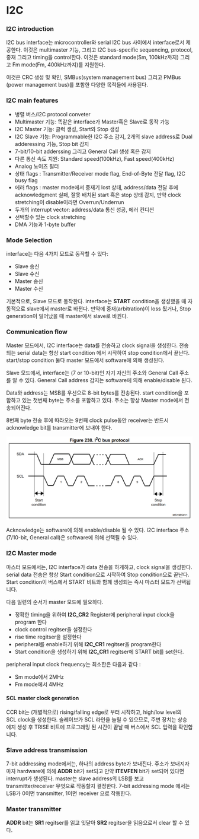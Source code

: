 # I2C


### I2C introduction
I2C bus interface는 microcontroller와 serial I2C bus 사이에서 interface로서 제공한다. 이것은 multimaster 기능, 그리고 I2C bus-specific sequencing, protocol, 중재 그리고 timing을 control한다. 이것은 standard mode(Sm, 100kHz까지) 그리고 Fm mode(Fm, 400kHz까지)를 지원한다.

이것은 CRC 생성 및 확인, SMBus(system management bus) 그리고 PMBus (power management bus)를 포함한 다양한 목적들에 사용된다.


### I2C main features
* 병렬 버스/I2C protocol conveter
* Multimaster 기능: 똑같은 interface가 Master혹은 Slave로 동작 가능
* I2C Master 기능: 클럭 생성, Start와 Stop 생성
* I2C Slave 기능: Programmable한 I2C 주소 감지, 2개의 slave address로 Dual adderessing 기능, Stop bit 감지
* 7-bit/10-bit adderssing 그리고 General Call 생성 혹은 감지
* 다른 통신 속도 지원: Standard speed(100kHz), Fast speed(400kHz)
* Analog 노이즈 필터
* 상태 flags : Transmitter/Receiver mode flag, End-of-Byte 전달 flag, I2C busy flag
* 에러 flags : master mode에서 중재기 lost 상태, address/data 전달 후에 acknowledgment 실패, 잘못 배치된 start 혹은 stop 상태 감지, 만약 clock stretching이 disable이라면 Overrun/Underrun
* 두개의 interrupt vector: address/data 통신 성공, 에러 컨디션
* 선택할수 있는 clock stretching
* DMA 기능과 1-byte buffer


### Mode Selection
interface는 다음 4가지 모드로 동작할 수 있다:
* Slave 송신
* Slave 수신
* Master 송신
* Master 수신

기본적으로, Slave 모드로 동작한다. interface는 **START** condition을 생성했을 때 자동적으로 slave에서 master로 바뀐다. 만약에 중재(arbitration)이 loss 됬거나, Stop generation이 일어났을 때 master에서 slave로 바뀐다.


### Communication flow
Master 모드에서, I2C interface는 data를 전송하고 clock signal을 생성한다. 전송되는 serial data는 항상 start condition 에서 시작하여 stop condition에서 끝난다.  start/stop condition 둘다 master 모드에서 software에 의해 생성된다.

Slave 모드에서, interface는 (7 or 10-bit)인 자기 자신의 주소와 General Call 주소를 알 수 있다. General Call address 감지는 software에 의해 enable/disable 된다.

Data와 address는 MSB를 우선으로 8-bit bytes를 전송된다. start condition을 포함하고 있는 첫번째 byte는 주소를 포함하고 있다. 주소는 항상 Master mode에서 전송되어진다.    

8번째 byte 전송 후에 따라오는 9번째 clock pulse동안 receiver는 반드시 acknowledge bit를 transmitter에 보내야 한다.

![](./i2c_bus_protocol.PNG)

Acknowledge는 software에 의해 enable/disable 될 수 있다. I2C interface 주소(7/10-bit, General call)은 software에 의해 선택될 수 있다.


### I2C Master mode

마스터 모드에서는, I2C interface가 data 전송을 하게하고, clock signal을 생성한다. serial data 전송은 항상 Start condition으로 시작하여 Stop condition으로 끝난다. Start condition이 버스에서 START 비트와 함께 생성되는 즉시 마스터 모드가 선택됩니다.

다음 일련의 순서가 master 모드에 필요하다.
* 정확한 timing을 위하여 **I2C_CR2** Register에 peripheral input clock을 program 한다
* clock control regitser을 설정한다
* rise time regitser을 설정한다
* peripheral를 enable하기 위해 **I2C_CR1** regitser을 program한다
* Start condition을 생성하기 위해 **I2C_CR1** regitser에 START bit를 set한다.

peripheral input clock frequency는 최소한은 다음과 같다 :
* Sm mode에서 2MHz
* Fm mode에서 4MHz

#### SCL master clock generation
CCR bit는 (개별적으로) rising/falling edge로 부터 시작하고, high/low level의 SCL clock을 생성한다.
슬레이브가 SCL 라인을 늘릴 수 있으므로, 주변 장치는 상승 에지 생성 후 TRISE 비트에 프로그래밍 된 시간이 끝날 때 버스에서 SCL 입력을 확인합니다.

### Slave address transmission

7-bit addressing mode에서는, 하나의 address byte가 보내진다. 주소가 보내지자 마자 hardware에 의해 **ADDR** bit가 set되고 만약 **ITEVFEN** bit가 set되어 있다면 interrupt가 생성된다. master는 slave address의 LSB를 보고 transmitter/receiver 무엇으로 작동할지 결정한다. 7-bit addressing mode 에서는 LSB가 0이면 transmitter, 1이면 receiver 으로 작동한다.

### Master transmitter

**ADDR** bit는 **SR1** regitser를 읽고 잇달아 **SR2** regitser을 읽음으로서 clear 할 수 있다.
